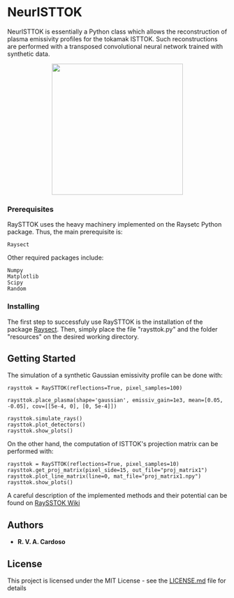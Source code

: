# NeurISTTOK

NeurISTTOK is essentially a Python class which allows the reconstruction of plasma emissivity profiles for the tokamak ISTTOK. Such reconstructions are performed with a transposed convolutional neural network trained with synthetic data.

<p align="center">
  <img width="300" height="300" src="figures/capa.png">
</p>

### Prerequisites

RaySTTOK uses the heavy machinery implemented on the Raysetc Python package. Thus, the main prerequisite is:

```
Raysect
```
Other required packages include:
```
Numpy
Matplotlib
Scipy
Random
```

### Installing

The first step to successfuly use RaySTTOK is the installation of the package [Raysect](https://raysect.github.io/documentation/installation.html).
Then, simply place the file "raysttok.py" and the folder "resources" on the desired working directory.

## Getting Started

The simulation of a synthetic Gaussian emissivity profile can be done with:
```
raysttok = RaySTTOK(reflections=True, pixel_samples=100)

raysttok.place_plasma(shape='gaussian', emissiv_gain=1e3, mean=[0.05, -0.05], cov=[[5e-4, 0], [0, 5e-4]])

raysttok.simulate_rays()
raysttok.plot_detectors()
raysttok.show_plots()
```

On the other hand, the computation of ISTTOK's projection matrix can be performed with:
```
raysttok = RaySTTOK(reflections=True, pixel_samples=10)
raysttok.get_proj_matrix(pixel_side=15, out_file="proj_matrix1")
raysttok.plot_line_matrix(line=0, mat_file="proj_matrix1.npy")
raysttok.show_plots()
```
A careful description of the implemented methods and their potential can be found on [RaySSTOK Wiki](https://github.com/RVACardoso/RaySTTOK/wiki/RaySTTOK-Wiki)

## Authors

* **R. V. A. Cardoso**

## License

This project is licensed under the MIT License - see the [LICENSE.md](LICENSE.md) file for details
